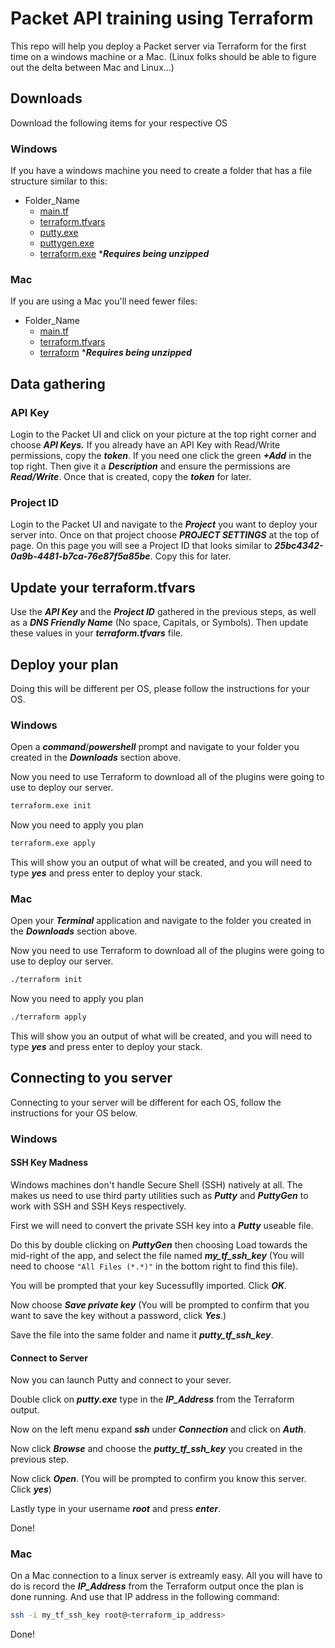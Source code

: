 # Packet API training using Terraform
This repo will help you deploy a Packet server via Terraform for the first time on a windows machine or a Mac. (Linux folks should be able to figure out the delta between Mac and Linux...)

## Downloads
Download the following items for your respective OS
### Windows
If you have a windows machine you need to create a folder that has a file structure similar to this:
* Folder_Name
  * [main.tf](https://raw.githubusercontent.com/packet-labs/api-training/master/main.tf)
  * [terraform.tfvars](https://raw.githubusercontent.com/packet-labs/api-training/master/terraform.tfvars)
  * [putty.exe](https://the.earth.li/~sgtatham/putty/latest/w32/putty.exe)
  * [puttygen.exe](https://the.earth.li/~sgtatham/putty/latest/w32/puttygen.exe)
  * [terraform.exe](https://releases.hashicorp.com/terraform/0.12.26/terraform_0.12.26_windows_386.zip) ****Requires being unzipped***

### Mac
If you are using a Mac you'll need fewer files:
* Folder_Name
  * [main.tf](https://raw.githubusercontent.com/c0dyhi11/packet-sko-2020/master/my_plan.tf)
  * [terraform.tfvars](https://raw.githubusercontent.com/packet-labs/api-training/master/terraform.tfvars)
  * [terraform](https://releases.hashicorp.com/terraform/0.12.26/terraform_0.12.26_darwin_amd64.zip) ****Requires being unzipped***

## Data gathering

### API Key
Login to the Packet UI and click on your picture at the top right corner and choose ***API Keys.*** If you already have an API Key with Read/Write permissions, copy the ***token***. If you need one click the green ***+Add*** in the top right. Then give it a ***Description*** and ensure the permissions are ***Read/Write***. Once that is created, copy the ***token*** for later.

### Project ID
Login to the Packet UI and navigate to the ***Project*** you want to deploy your server into. Once on that project choose ***PROJECT SETTINGS*** at the top of page. On this page you will see a Project ID that looks similar to ***25bc4342-0a9b-4481-b7ca-76e87f5a85be***. Copy this for later.

## Update your terraform.tfvars
Use the ***API Key*** and the ***Project ID*** gathered in the previous steps, as well as a ***DNS Friendly Name*** (No space, Capitals, or Symbols). Then update these values in your ***terraform.tfvars*** file.

## Deploy your plan
Doing this will be different per OS, please follow the instructions for your OS.

### Windows
Open a ***command***/***powershell*** prompt and navigate to your folder you created in the ***Downloads*** section above.

Now you need to use Terraform to download all of the plugins were going to use to deploy our server. 

```bash
terraform.exe init
```
Now you need to apply you plan
```bash 
terraform.exe apply
```
This will show you an output of what will be created, and you will need to type ***yes*** and press enter to deploy your stack.

### Mac
Open your ***Terminal*** application and navigate to the folder you created in the ***Downloads*** section above.

Now you need to use Terraform to download all of the plugins were going to use to deploy our server. 

```bash
./terraform init
```
Now you need to apply you plan
```bash 
./terraform apply
```
This will show you an output of what will be created, and you will need to type ***yes*** and press enter to deploy your stack.

## Connecting to you server
Connecting to your server will be different for each OS, follow the instructions for your OS below.

### Windows
#### SSH Key Madness
Windows machines don't handle Secure Shell (SSH) natively at all. The makes us need to use third party utilities such as ***Putty*** and ***PuttyGen*** to work with SSH and SSH Keys respectively.

First we will need to convert the private SSH key into a ***Putty*** useable file.

Do this by double clicking on ***PuttyGen*** then choosing Load towards the mid-right of the app, and select the file named ***my_tf_ssh_key*** (You will need to choose `"All Files (*.*)"` in the bottom right to find this file).

You will be prompted that your key Sucessuflly imported. Click ***OK***.

Now choose ***Save private key*** (You will be prompted to confirm that you want to save the key without a password, click ***Yes***.)

Save the file into the same folder and name it ***putty_tf_ssh_key***.

#### Connect to Server
Now you can launch Putty and connect to your sever.

Double click on ***putty.exe*** type in the ***IP_Address*** from the Terraform output.

Now on the left menu expand ***ssh*** under ***Connection*** and click on ***Auth***.

Now click ***Browse*** and choose the ***putty_tf_ssh_key*** you created in the previous step.

Now click ***Open***. (You will be prompted to confirm you know this server. Click ***yes***)

Lastly type in your username ***root*** and press ***enter***.

Done!

### Mac
On a Mac connection to a linux server is extreamly easy. All you will have to do is record the ***IP_Address*** from the Terraform output once the plan is done running. And use that IP address in the following command:
```bash
ssh -i my_tf_ssh_key root@<terraform_ip_address>
```

Done!
